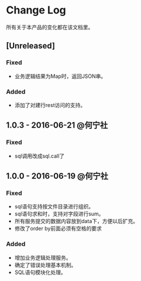 # Change Log
所有关于本产品的变化都在该文档里。

## [Unreleased]
### Fixed
- 业务逻辑结果为Map时，返回JSON串。

### Added
- 添加了对建行rest访问的支持。

## 1.0.3 - 2016-06-21 @何宁社
### Fixed
- sql调用改成sql.call了

## 1.0.0 - 2016-06-19 @何宁社

### Fixed
- sql语句支持按文件目录进行组织。
- sql语句求和时，支持对字段进行sum。
- 所有服务提交的数据内容放到data下，方便以后扩充。
- 修改了order by前面必须有空格的要求

### Added
- 增加业务逻辑处理服务。
- 确定了错误处理基本机制。
- SQL语句模块化处理。
